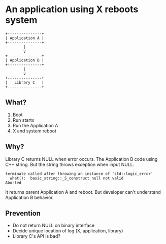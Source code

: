 # An application using X reboots system

```
+---------------+
| Application A |
+---------------+
        |
        v
+---------------+
| Application B |
+---------------+
        |
        v
+---------------+
|   Library C   |
+---------------+
```

## What?

1. Boot
2. Run startx
3. Run the Application A
4. X and system reboot

## Why?

Library C returns NULL when error occurs.
The Application B code using C++ string. But the string throws exception when input NULL.

```
terminate called after throwing an instance of 'std::logic_error'
  what():  basic_string::_S_construct null not valid
Aborted
```

It returns parent Application A and reboot.
But developer can't understand Application B behavior.

## Prevention

* Do not return NULL on binary interface
* Decide unique location of log (X, application, library)
* Library C's API is bad?
